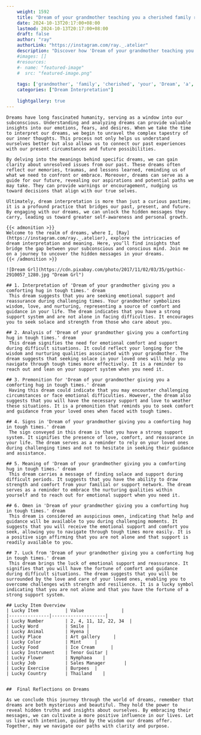 ```yaml
---
    weight: 1592
    title: "Dream of your grandmother teaching you a cherished family recipe."  # Assuming 'title' column exists
    date: 2024-10-13T20:17:00+08:00
    lastmod: 2024-10-13T20:17:00+08:00
    draft: false
    author: "ray"
    authorLink: "https://instagram.com/ray._.atelier"
    description: "Discover how 'Dream of your grandmother teaching you a cherished family recipe.' can interpret your future and uncover its significant meanings in your life."
    #images: []
    #resources:
    #- name: "featured-image"
    #  src: "featured-image.png"
    
    tags: ['grandmother', 'family', 'cherished', 'your', 'Dream', 'a', 'teaching', 'recipe.', 'of', 'you']
    categories: ["Dream Interpretation"]
    
    lightgallery: true
---
```

    
    Dreams have long fascinated humanity, serving as a window into our subconscious. Understanding and analyzing dreams can provide valuable insights into our emotions, fears, and desires. When we take the time to interpret our dreams, we begin to unravel the complex tapestry of our inner thoughts. This process not only helps us understand ourselves better but also allows us to connect our past experiences with our present circumstances and future possibilities.
    
    By delving into the meanings behind specific dreams, we can gain clarity about unresolved issues from our past. These dreams often reflect our memories, traumas, and lessons learned, reminding us of what we need to confront or embrace. Moreover, dreams can serve as a guide for our future, revealing our aspirations and potential paths we may take. They can provide warnings or encouragement, nudging us toward decisions that align with our true selves.
    
    Ultimately, dream interpretation is more than just a curious pastime; it is a profound practice that bridges our past, present, and future. By engaging with our dreams, we can unlock the hidden messages they carry, leading us toward greater self-awareness and personal growth.
    
    {{< admonition >}}
    Welcome to the realm of dreams, where I, [Ray](https://instagram.com/ray._.atelier), explore the intricacies of dream interpretation and meaning. Here, you’ll find insights that bridge the gap between your subconscious and conscious mind. Join me on a journey to uncover the hidden messages in your dreams.
    {{< /admonition >}}
    
    ![Dream Grl](https://cdn.pixabay.com/photo/2017/11/02/03/35/gothic-2910057_1280.jpg "Dream Grl")
    
    ## 1. Interpretation of 'Dream of your grandmother giving you a comforting hug in tough times.' dream
     This dream suggests that you are seeking emotional support and reassurance during challenging times. Your grandmother symbolizes wisdom, love, and nurturing, representing a source of comfort and guidance in your life. The dream indicates that you have a strong support system and are not alone in facing difficulties. It encourages you to seek solace and strength from those who care about you.
    
    ## 2. Analysis of 'Dream of your grandmother giving you a comforting hug in tough times.' dream
     This dream signifies the need for emotional comfort and support during difficult situations. It could reflect your longing for the wisdom and nurturing qualities associated with your grandmother. The dream suggests that seeking solace in your loved ones will help you navigate through tough times more effectively. It is a reminder to reach out and lean on your support system when you need it.
    
    ## 3. Premonition for 'Dream of your grandmother giving you a comforting hug in tough times.' dream
     Having this dream could indicate that you may encounter challenging circumstances or face emotional difficulties. However, the dream also suggests that you will have the necessary support and love to weather these situations. It is a premonition that reminds you to seek comfort and guidance from your loved ones when faced with tough times.
    
    ## 4. Signs in 'Dream of your grandmother giving you a comforting hug in tough times.' dream
     The sign conveyed in this dream is that you have a strong support system. It signifies the presence of love, comfort, and reassurance in your life. The dream serves as a reminder to rely on your loved ones during challenging times and not to hesitate in seeking their guidance and assistance.
    
    ## 5. Meaning of 'Dream of your grandmother giving you a comforting hug in tough times.' dream
     This dream carries a message of finding solace and support during difficult periods. It suggests that you have the ability to draw strength and comfort from your familial or support network. The dream serves as a reminder to embrace the nurturing qualities within yourself and to reach out for emotional support when you need it.
    
    ## 6. Omen in 'Dream of your grandmother giving you a comforting hug in tough times.' dream
     This dream is considered an auspicious omen, indicating that help and guidance will be available to you during challenging moments. It suggests that you will receive the emotional support and comfort you seek, allowing you to navigate through tough times more easily. It is a positive sign affirming that you are not alone and that support is readily available to you.
    
    ## 7. Luck from 'Dream of your grandmother giving you a comforting hug in tough times.' dream
     This dream brings the luck of emotional support and reassurance. It signifies that you will have the fortune of comfort and guidance during difficult situations. The dream suggests that you will be surrounded by the love and care of your loved ones, enabling you to overcome challenges with strength and resilience. It is a lucky symbol indicating that you are not alone and that you have the fortune of a strong support system.
    
    ## Lucky Item Overview
    | Lucky Item          | Value              |
    |---------------|--------------------|
    | Lucky Number        | 2, 4, 11, 12, 22, 34  |
    | Lucky Word          | Smile |
    | Lucky Animal        | Hyena |
    | Lucky Place         | Art gallery     |
    | Lucky Color         | Mint     |
    | Lucky Food          | Ice Cream      |
    | Lucky Instrument    | Tenor Guitar |
    | Lucky Flower        | Nymphaea    |
    | Lucky Job           | Sales Manager       |
    | Lucky Exercise      | Burpees  |
    | Lucky Country       | Thailand    |
    
    
    ##  Final Reflections on Dreams
    
    As we conclude this journey through the world of dreams, remember that dreams are both mysterious and beautiful. They hold the power to reveal hidden truths and insights about ourselves. By embracing their messages, we can cultivate a more positive influence in our lives. Let us live with intention, guided by the wisdom our dreams offer. Together, may we navigate our paths with clarity and purpose.
    